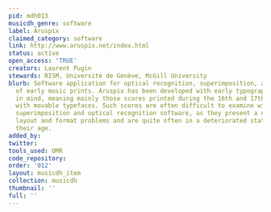 ```yaml
---
pid: mdh013
musicdh_genre: software
label: Aruspix
claimed_category: software
link: http://www.aruspix.net/index.html
status: active
open_access: 'TRUE'
creators: Laurent Pugin
stewards: RISM, Université de Genève, McGill University
blurb: Software application for optical recognition, superimposition, and collation
  of early music prints. Aruspix has been developed with early typographic music prints
  in mind, meaning mainly those scores printed during the 16th and 17th centuries
  with movable typefaces. Such scores are often difficult to examine with existing
  superimposition and optical recognition software, as they present a number of specific
  layout and format problems and are quite often in a deteriorated state because of
  their age.
added_by: 
twitter: 
tools_used: OMR
code_repository: 
order: '012'
layout: musicdh_item
collection: musicdh
thumbnail: ''
full: ''
---
```

